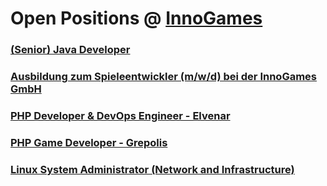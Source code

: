 # Open Positions @ [InnoGames](https://www.innogames.com/career/detail/job?s=github_jobs_repo)

### [\(Senior\) Java Developer](senior-java-developer.md)
### [Ausbildung zum Spieleentwickler \(m/w/d\) bei der InnoGames GmbH](ausbildung-zum-spieleentwickler-m-w-d-bei-der-innogames-gmbh.md)
### [PHP Developer & DevOps Engineer - Elvenar](php-developer-&-devops-engineer-elvenar.md)
### [PHP Game Developer - Grepolis](php-game-developer-grepolis.md)
### [Linux System Administrator \(Network and Infrastructure\)](linux-system-administrator-network-and-infrastructure.md)
